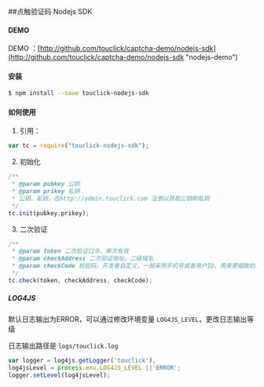 ##点触验证码 Nodejs SDK

#### DEMO

DEMO ：[http://github.com/touclick/captcha-demo/nodejs-sdk](http://github.com/touclick/captcha-demo/nodejs-sdk "nodejs-demo")

#### 安装

```bash
$ npm install --save touclick-nodejs-sdk
```

#### 如何使用

1. 引用：

```javascript
var tc = require("touclick-nodejs-sdk");
```

2. 初始化

```javascript
/**
 * @param pubkey 公钥
 * @param prikey 私钥
 * 公钥、私钥，在http://admin.touclick.com 注册以获取公钥和私钥
 */
tc.init(pubkey,prikey);
```

3. 二次验证

```javascript
/**
 * @param token 二次验证口令，单次有效
 * @param checkAddress 二次验证地址，二级域名
 * @param checkCode 校验码，开发者自定义，一般采用手机号或者用户ID，用来更细致的频次控制
 */
tc.check(token, checkAddress, checkCode);
```

##### LOG4JS

默认日志输出为ERROR，可以通过修改环境变量 `LOG4JS_LEVEL`，更改日志输出等级

日志输出路径是 `logs/touclick.log`

```javascript
var logger = log4js.getLogger('touclick'),
log4jsLevel = process.env.LOG4JS_LEVEL ||'ERROR';
logger.setLevel(log4jsLevel);
```

#### 